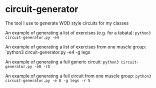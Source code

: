 # circuit-generator
The tool I use to generate WOD style circuits for my classes

An example of generating a list of exercises (e.g. for a tabata):
`python3 circuit-generator.py -e4`

An example of generating a list of exercises from one muscle group:
`python3 circuit-generator.py -e4 -g legs

An example of generating a full generic circuit:
`python3 circuit-generator.py -e8 -r5`

An example of generating a full circuit from one muscle group:
`python3 circuit-generator.py -e 8 -g legs -r 5`
